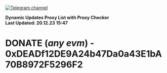 [![Telegram channel](https://img.shields.io/endpoint?url=https://runkit.io/damiankrawczyk/telegram-badge/branches/master?url=https://t.me/n4z4v0d)](https://t.me/n4z4v0d) 

**Dynamic Updates Proxy List with Proxy Checker**  
**Last Updated: 20.12.23 15:47**

# DONATE (_any evm_) - 0xDEADf12DE9A24b47Da0a43E1bA70B8972F5296F2
